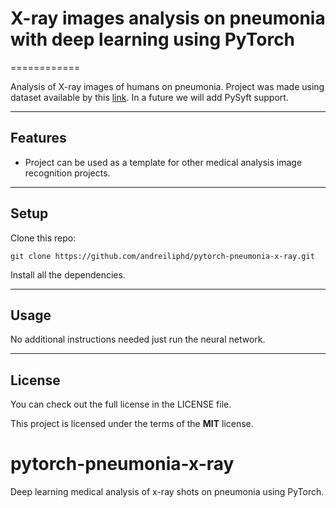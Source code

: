 # X-ray images analysis on pneumonia with deep learning using PyTorch
============

Analysis of X-ray images of humans on pneumonia. Project was made using dataset available by this [link](https://www.kaggle.com/paultimothymooney/chest-xray-pneumonia). In a future we will add PySyft support.

---

## Features
- Project can be used as a template for other medical analysis image recognition projects.
---

## Setup
Clone this repo:
```
git clone https://github.com/andreiliphd/pytorch-pneumonia-x-ray.git
```
Install all the dependencies.

---

## Usage
No additional instructions needed just run the neural network.

---

## License
You can check out the full license in the LICENSE file.

This project is licensed under the terms of the **MIT** license.

# pytorch-pneumonia-x-ray
Deep learning medical analysis of x-ray shots on pneumonia using PyTorch.
